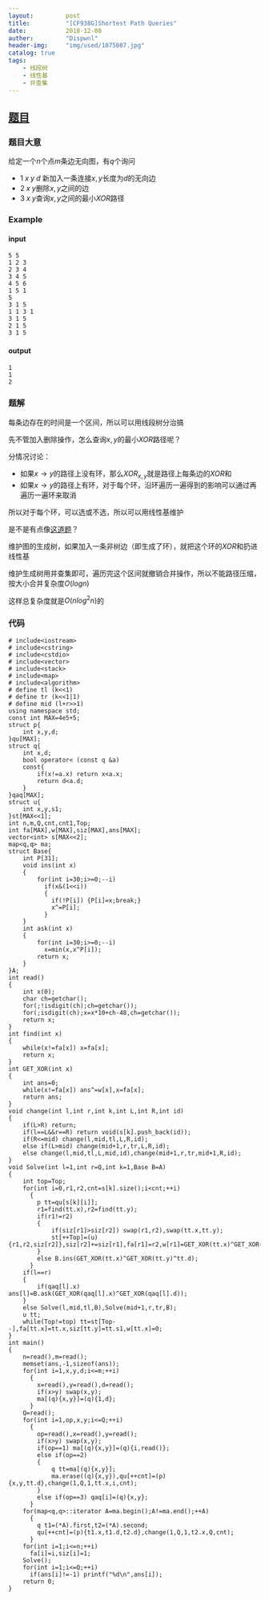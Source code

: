 ```yaml
---
layout:         post
title:          "[CF938G]Shortest Path Queries"
date:           2018-12-08
auther:         "Dispwnl"
header-img:     "img/used/1075807.jpg"
catalog: true
tags:
    - 线段树
    - 线性基
    - 并查集
---
```

## [题目](http://codeforces.com/contest/938/problem/G)
### 题目大意
给定一个$n$个点$m$条边无向图，有$q$个询问

- $1\;x\;y\;d$ 新加入一条连接$x,y$长度为$d$的无向边
- $2\;x\;y$删除$x,y$之间的边
- $3\;x\;y$查询$x,y$之间的最小$XOR$路径

### Example
#### input
```
5 5
1 2 3
2 3 4
3 4 5
4 5 6
1 5 1
5
3 1 5
1 1 3 1
3 1 5
2 1 5
3 1 5
```
#### output
```
1
1
2
```

### 题解
每条边存在的时间是一个区间，所以可以用线段树分治搞

先不管加入删除操作，怎么查询$x,y$的最小$XOR$路径呢？

分情况讨论：

- 如果$x\rightarrow y$的路径上没有环，那么$XOR_{x,y}$就是路径上每条边的$XOR$和
- 如果$x\rightarrow y$的路径上有环，对于每个环，沿环遍历一遍得到的影响可以通过再遍历一遍环来取消

所以对于每个环，可以选或不选，所以可以用线性基维护

是不是有点像[这道题](https://a-failure.github.io/2018/06/16/WC2011-%E6%9C%80%E5%A4%A7XOR%E5%92%8C%E8%B7%AF%E5%BE%84/)？

维护图的生成树，如果加入一条非树边（即生成了环），就把这个环的$XOR$和扔进线性基

维护生成树用并查集即可，遍历完这个区间就撤销合并操作，所以不能路径压缩，按大小合并复杂度$O(logn)$

这样总复杂度就是$O(nlog^2n)$的

### 代码
```
# include<iostream>
# include<cstring>
# include<cstdio>
# include<vector>
# include<stack>
# include<map>
# include<algorithm>
# define tl (k<<1)
# define tr (k<<1|1)
# define mid (l+r>>1)
using namespace std;
const int MAX=4e5+5;
struct p{
	int x,y,d;
}qu[MAX];
struct q{
	int x,d;
	bool operator< (const q &a)
	const{
		if(x!=a.x) return x<a.x;
		return d<a.d;
	}
}qaq[MAX];
struct u{
	int x,y,s1;
}st[MAX<<1];
int n,m,Q,cnt,cnt1,Top;
int fa[MAX],w[MAX],siz[MAX],ans[MAX];
vector<int> s[MAX<<2];
map<q,q> ma;
struct Base{
	int P[31];
	void ins(int x)
	{
		for(int i=30;i>=0;--i)
		  if(x&(1<<i))
		  {
		  	if(!P[i]) {P[i]=x;break;}
		  	x^=P[i];
		  }
	}
	int ask(int x)
	{
		for(int i=30;i>=0;--i)
		  x=min(x,x^P[i]);
		return x;
	}
}A;
int read()
{
	int x(0);
	char ch=getchar();
	for(;!isdigit(ch);ch=getchar());
	for(;isdigit(ch);x=x*10+ch-48,ch=getchar());
	return x;
}
int find(int x)
{
	while(x!=fa[x]) x=fa[x];
	return x;
}
int GET_XOR(int x)
{
	int ans=0;
	while(x!=fa[x]) ans^=w[x],x=fa[x];
	return ans;
}
void change(int l,int r,int k,int L,int R,int id)
{
	if(L>R) return;
	if(l==L&&r==R) return void(s[k].push_back(id));
	if(R<=mid) change(l,mid,tl,L,R,id);
	else if(L>mid) change(mid+1,r,tr,L,R,id);
	else change(l,mid,tl,L,mid,id),change(mid+1,r,tr,mid+1,R,id);
}
void Solve(int l=1,int r=Q,int k=1,Base B=A)
{
	int top=Top;
	for(int i=0,r1,r2,cnt=s[k].size();i<cnt;++i)
	  {
	  	p tt=qu[s[k][i]];
	  	r1=find(tt.x),r2=find(tt.y);
	  	if(r1!=r2)
		{
	  		if(siz[r1]>siz[r2]) swap(r1,r2),swap(tt.x,tt.y);
	  		st[++Top]=(u){r1,r2,siz[r2]},siz[r2]+=siz[r1],fa[r1]=r2,w[r1]=GET_XOR(tt.x)^GET_XOR(tt.y)^tt.d;
		}
		else B.ins(GET_XOR(tt.x)^GET_XOR(tt.y)^tt.d);
	  }
	if(l==r)
	{
		if(qaq[l].x) ans[l]=B.ask(GET_XOR(qaq[l].x)^GET_XOR(qaq[l].d));
	}
	else Solve(l,mid,tl,B),Solve(mid+1,r,tr,B);
	u tt;
	while(Top!=top) tt=st[Top--],fa[tt.x]=tt.x,siz[tt.y]=tt.s1,w[tt.x]=0;
}
int main()
{
	n=read(),m=read();
	memset(ans,-1,sizeof(ans));
	for(int i=1,x,y,d;i<=m;++i)
	  {
	  	x=read(),y=read(),d=read();
	  	if(x>y) swap(x,y);
	  	ma[(q){x,y}]=(q){1,d};
	  }
	Q=read();
	for(int i=1,op,x,y;i<=Q;++i)
	  {
	  	op=read(),x=read(),y=read();
	  	if(x>y) swap(x,y);
		if(op==1) ma[(q){x,y}]=(q){i,read()};
	  	else if(op==2)
	  	{
	  		q tt=ma[(q){x,y}];
			ma.erase((q){x,y}),qu[++cnt]=(p){x,y,tt.d},change(1,Q,1,tt.x,i,cnt);
		}
		else if(op==3) qaq[i]=(q){x,y};
	  }
	for(map<q,q>::iterator A=ma.begin();A!=ma.end();++A)
	  {
	  	q t1=(*A).first,t2=(*A).second;
	  	qu[++cnt]=(p){t1.x,t1.d,t2.d},change(1,Q,1,t2.x,Q,cnt);
	  }
	for(int i=1;i<=n;++i)
	  fa[i]=i,siz[i]=1;
	Solve();
	for(int i=1;i<=Q;++i)
	  if(ans[i]!=-1) printf("%d\n",ans[i]);
	return 0;
}
```
